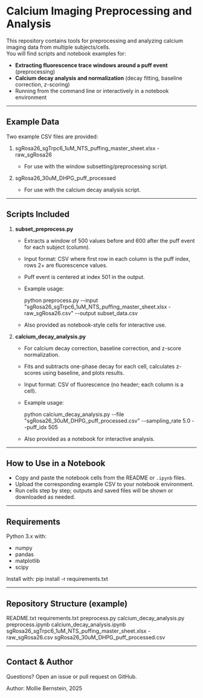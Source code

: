 Calcium Imaging Preprocessing and Analysis
==========================================

This repository contains tools for preprocessing and analyzing calcium imaging data from multiple subjects/cells.  
You will find scripts and notebook examples for:

- **Extracting fluorescence trace windows around a puff event** (preprocessing)
- **Calcium decay analysis and normalization** (decay fitting, baseline correction, z-scoring)
- Running from the command line or interactively in a notebook environment

----------------------------------------------------------------
Example Data
------------

Two example CSV files are provided:

1. sgRosa26_sgTrpc6_1uM_NTS_puffing_master_sheet.xlsx - raw_sgRosa26
    - For use with the window subsetting/preprocessing script.

2. sgRosa26_30uM_DHPG_puff_processed
    - For use with the calcium decay analysis script.

----------------------------------------------------------------
Scripts Included
----------------

1. **subset_preprocess.py**
    - Extracts a window of 500 values before and 600 after the puff event for each subject (column).
    - Input format: CSV where first row in each column is the puff index, rows 2+ are fluorescence values.
    - Puff event is centered at index 501 in the output.
    - Example usage:

        python preprocess.py --input "sgRosa26_sgTrpc6_1uM_NTS_puffing_master_sheet.xlsx - raw_sgRosa26.csv" --output subset_data.csv

    - Also provided as notebook-style cells for interactive use.

2. **calcium_decay_analysis.py**
    - For calcium decay correction, baseline correction, and z-score normalization.
    - Fits and subtracts one-phase decay for each cell, calculates z-scores using baseline, and plots results.
    - Input format: CSV of fluorescence (no header; each column is a cell).
    - Example usage:

        python calcium_decay_analysis.py --file "sgRosa26_30uM_DHPG_puff_processed.csv" --sampling_rate 5.0 --puff_idx 505

    - Also provided as a notebook for interactive analysis.

----------------------------------------------------------------
How to Use in a Notebook
------------------------

- Copy and paste the notebook cells from the README or `.ipynb` files.
- Upload the corresponding example CSV to your notebook environment.
- Run cells step by step; outputs and saved files will be shown or downloaded as needed.

----------------------------------------------------------------
Requirements
------------

Python 3.x with:

- numpy
- pandas
- matplotlib
- scipy

Install with:
    pip install -r requirements.txt

----------------------------------------------------------------
Repository Structure (example)
-----------------------------

README.txt
requirements.txt
preprocess.py
calcium_decay_analysis.py
preprocess.ipynb
calcium_decay_analysis.ipynb
sgRosa26_sgTrpc6_1uM_NTS_puffing_master_sheet.xlsx - raw_sgRosa26.csv
sgRosa26_30uM_DHPG_puff_processed.csv

----------------------------------------------------------------
Contact & Author
----------------

Questions? Open an issue or pull request on GitHub.

Author: Mollie Bernstein, 2025
